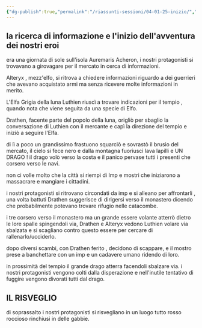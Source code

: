 ```yaml
---
{"dg-publish":true,"permalink":"/riassunti-sessioni/04-01-25-inizio/","tags":["alteryx","drathen","luthien"],"noteIcon":""}
---
```


## la ricerca di informazione e l'inizio dell'avventura dei nostri eroi

era una giornata di sole sull'isola Auremaris Acheron, i nostri protagonisti si trovavano a girovagare per il mercato in cerca di informazioni. 

Alteryx , mezz'elfo, si ritrova a chiedere informazioni riguardo a dei guerrieri che avevano acquistato armi ma senza ricevere molte informazioni in merito.

L'Elfa Grigia della luna Luthien riuscì a trovare indicazioni per il tempio , quando nota che viene seguita da una specie di Elfo.

Drathen, facente parte del popolo della luna, origliò per sbaglio la conversazione di Luthien con il mercante e capì la direzione del tempio e iniziò a seguire l'Elfa.

di lì a poco un grandissimo frastuono squarciò e sovrastò il brusio del mercato, il cielo si fece nero e dalla montagna fuoriuscì lava lapilli e UN DRAGO ! il drago volò verso la costa e il panico pervase tutti i presenti che corsero verso le navi.

non ci volle molto che la città si riempì di Imp e mostri che iniziarono a massacrare e  mangiare i cittadini.

i nostri protagonisti si ritrovano circondati da imp e si alleano per affrontarli , una volta battuti Drathen suggerisce di dirigersi verso il monastero dicendo che probabilmente potevano trovare rifugio nelle catacombe.

i tre corsero verso il monastero ma un grande essere volante atterrò dietro le lore spalle spingendoli via,  Drathen e Alteryx vedono Luthien volare via sbalzata e si scagliano contro questo essere per cercare di rallenarlo/ucciderlo.

dopo diversi scambi, con Drathen ferito , decidono di scappare, e il mostro prese a banchettare con un imp e un cadavere umano ridendo di loro.

in prossimità del tempio il grande drago atterra facendoli sbalzare via.
i nostri protagonisti vengono colti dalla disperazione e nell'inutile tentativo di fuggire  vengono divorati tutti dal drago.


## IL RISVEGLIO


di soprassalto i nostri protagonisti si risvegliano in un luogo tutto rosso roccioso rinchiusi in delle gabbie.

